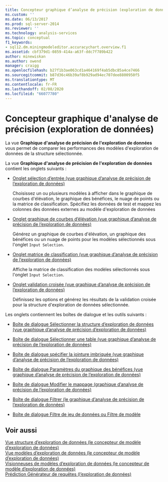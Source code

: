 ```yaml
---
title: Concepteur graphique d’analyse de précision (exploration de données) | Microsoft Docs
ms.custom: ''
ms.date: 06/13/2017
ms.prod: sql-server-2014
ms.reviewer: ''
ms.technology: analysis-services
ms.topic: conceptual
f1_keywords:
- sql12.dm.miningmodeleditor.accuracychart.overview.f1
ms.assetid: cbf379d1-0859-414a-a63f-ddc7f789b422
author: minewiskan
ms.author: owend
manager: craigg
ms.openlocfilehash: b27f1b3ae063cd1a464169f4ab5dbc85a4ce7466
ms.sourcegitcommit: b87d36c46b39af8b929ad94ec707dee8800950f5
ms.translationtype: MT
ms.contentlocale: fr-FR
ms.lasthandoff: 02/08/2020
ms.locfileid: "66077780"
---
```

# <a name="mining-accuracy-chart-designer-data-mining"></a>Concepteur graphique d'analyse de précision (exploration de données)
  La vue **Graphique d'analyse de précision de l'exploration de données** vous permet de comparer les performances des modèles d'exploration de données de la structure sélectionnée.  
  
 La vue **Graphique d'analyse de précision de l'exploration de données** contient les onglets suivants :  
  
-   [Onglet sélection d’entrée &#40;vue graphique d’analyse de précision de l’exploration de données&#41;](input-selection-tab-mining-accuracy-chart-view.md)  
  
     Choisissez un ou plusieurs modèles à afficher dans le graphique de courbes d'élévation, le graphique des bénéfices, le nuage de points ou la matrice de classification. Spécifiez les données de test et mappez les colonnes des données externes au modèle d'exploration de données  
  
-   [Onglet graphique de courbes d’élévation &#40;vue graphique d’analyse de précision de l’exploration de données&#41;](lift-chart-tab-mining-accuracy-chart-view.md)  
  
     Générez un graphique de courbes d'élévation, un graphique des bénéfices ou un nuage de points pour les modèles sélectionnés sous l'onglet `Input Selection`.  
  
-   [Onglet matrice de classification &#40;vue graphique d’analyse de précision de l’exploration de données&#41;](classification-matrix-tab-mining-accuracy-chart-view.md)  
  
     Affiche la matrice de classification des modèles sélectionnés sous l'onglet `Input Selection`.  
  
-   [Onglet validation croisée &#40;vue graphique d’analyse de précision de l’exploration de données&#41;](cross-validation-tab-mining-accuracy-chart-view.md)  
  
     Définissez les options et générez les résultats de la validation croisée pour la structure d'exploration de données sélectionnée.  
  
 Les onglets contiennent les boîtes de dialogue et les outils suivants :  
  
-   [Boîte de dialogue Sélectionner la structure d’exploration de données &#40;vue graphique d’analyse de précision d’exploration de données&#41;](select-mining-structure-dialog-box-mining-accuracy-chart-view.md)  
  
-   [Boîte de dialogue Sélectionner une table &#40;vue graphique d’analyse de précision de l’exploration de données&#41;](select-table-dialog-box-mining-accuracy-chart-view.md)  
  
-   [Boîte de dialogue spécifier la jointure imbriquée &#40;vue graphique d’analyse de précision de l’exploration de données&#41;](specify-nested-join-dialog-box-mining-accuracy-chart-view.md)  
  
-   [Boîte de dialogue Paramètres du graphique des bénéfices &#40;vue graphique d’analyse de précision de l’exploration de données&#41;](profit-chart-settings-dialog-box-mining-accuracy-chart-view.md)  
  
-   [Boîte de dialogue Modifier le mappage &#40;graphique d’analyse de précision de l’exploration de données&#41;](modify-mapping-dialog-box-mining-accuracy-chart.md)  
  
-   [Boîte de dialogue Filtrer &#40;le graphique d’analyse de précision de l’exploration de données&#41;](filter-dialog-box-mining-accuracy-chart.md)  
  
-   [Boîte de dialogue Filtre de jeu de données ou Filtre de modèle](data-set-filter-or-model-filter-dialog-box.md)  
  
## <a name="see-also"></a>Voir aussi  
 [Vue structure d’exploration de données &#40;le concepteur de modèle d’exploration de données&#41;](mining-structure-view-data-mining-model-designer.md)   
 [Vue modèles d’exploration de données &#40;le concepteur de modèle d’exploration de données&#41;](mining-models-view-data-mining-model-designer.md)   
 [Visionneuses de modèles d’exploration de données &#40;le concepteur de modèle d’exploration de données&#41;](mining-model-viewers-data-mining-model-designer.md)   
 [Prédiction Générateur de requêtes &#40;l’exploration de données&#41;](prediction-query-builder-data-mining.md)  
  
  
